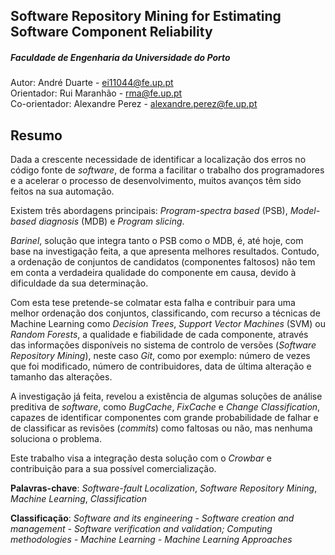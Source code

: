 ## Software Repository Mining for Estimating Software Component Reliability 
##### Faculdade de Engenharia da Universidade do Porto

Autor: André Duarte - ei11044@fe.up.pt     
Orientador: Rui Maranhão - rma@fe.up.pt    
Co-orientador: Alexandre Perez - alexandre.perez@fe.up.pt    

## Resumo

Dada a crescente necessidade de identificar a localização dos erros no código fonte de *software*, de forma a facilitar o trabalho dos programadores e a acelerar o processo de desenvolvimento, muitos avanços têm sido feitos na sua automação.

Existem três abordagens principais: *Program-spectra based* (PSB), *Model-based diagnosis* (MDB) e *Program slicing*.

*Barinel*, solução que integra tanto o PSB como o MDB, é, até hoje, com base na investigação feita, a que apresenta melhores resultados. Contudo, a ordenação de conjuntos de candidatos (componentes faltosos) não tem em conta a verdadeira qualidade do componente em causa, devido à dificuldade da sua determinação.

Com esta tese pretende-se colmatar esta falha e contribuir para uma melhor ordenação dos conjuntos, classificando, com recurso a técnicas de Machine Learning como *Decision Trees*, *Support Vector Machines* (SVM) ou *Random Forests*, a qualidade e fiabilidade de cada componente, através das informações disponíveis no sistema de controlo de versões (*Software Repository Mining*), neste caso *Git*, como por exemplo: número de vezes que foi modificado, número de contribuidores, data de última alteração e tamanho das alterações.

A investigação já feita, revelou a existência de algumas soluções de análise preditiva de *software*, como *BugCache*, *FixCache* e *Change Classification*, capazes de identificar componentes com grande probabilidade de falhar e de classificar as revisões (*commits*) como faltosas ou não, mas nenhuma soluciona o problema.

Este trabalho visa a integração desta solução com o *Crowbar* e contribuição para a sua possível comercialização.

**Palavras-chave**: *Software-fault Localization*, *Software Repository Mining*, *Machine Learning*, *Classification*

**Classificação**: *Software and its engineering - Software creation and management - Software verification and validation; Computing methodologies - Machine Learning - Machine Learning Approaches*
